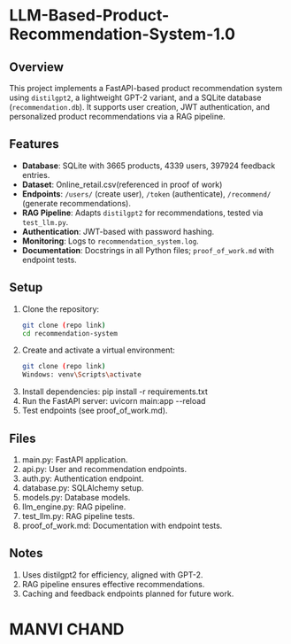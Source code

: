 # LLM-Based-Product-Recommendation-System-1.0

## Overview
This project implements a FastAPI-based product recommendation system using `distilgpt2`, a lightweight GPT-2 variant, and a SQLite database (`recommendation.db`). It supports user creation, JWT authentication, and personalized product recommendations via a RAG pipeline.

## Features

- **Database**: SQLite with 3665 products, 4339 users, 397924 feedback entries.
- **Dataset**: Online_retail.csv(referenced in proof of work)
- **Endpoints**: `/users/` (create user), `/token` (authenticate), `/recommend/` (generate recommendations).
- **RAG Pipeline**: Adapts `distilgpt2` for recommendations, tested via `test_llm.py`.
- **Authentication**: JWT-based with password hashing.
- **Monitoring**: Logs to `recommendation_system.log`.
- **Documentation**: Docstrings in all Python files; `proof_of_work.md` with endpoint tests.

## Setup

1. Clone the repository:
   ```bash
   git clone (repo link)
   cd recommendation-system
2. Create and activate a virtual environment:
     ```bash
   git clone (repo link)
    Windows: venv\Scripts\activate
4. Install dependencies:
  pip install -r requirements.txt
5. Run the FastAPI server:
    uvicorn main:app --reload
6. Test endpoints (see proof_of_work.md).
   
## Files

1. main.py: FastAPI application.
2. api.py: User and recommendation endpoints.
3. auth.py: Authentication endpoint.
4. database.py: SQLAlchemy setup.
5. models.py: Database models.
6. llm_engine.py: RAG pipeline.
7. test_llm.py: RAG pipeline tests.
8. proof_of_work.md: Documentation with endpoint tests.

## Notes

1. Uses distilgpt2 for efficiency, aligned with GPT-2.
2. RAG pipeline ensures effective recommendations.
3. Caching and feedback endpoints planned for future work.
   
# MANVI CHAND
